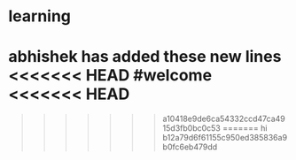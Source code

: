 # learning
abhishek has added these new lines
<<<<<<< HEAD
#welcome
<<<<<<< HEAD
=======
>>>>>>> a10418e9de6ca54332ccd47ca4915d3fb0bc0c53
=======
hi
>>>>>>> b12a79d6f61155c950ed385836a9b0fc6eb479dd
